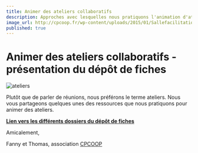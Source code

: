 ```yaml
---
title: Animer des ateliers collaboratifs
description: Approches avec lesquelles nous pratiquons l'animation d'ateliers collaboratifs.
image_url: http://cpcoop.fr/wp-content/uploads/2015/01/Sallefacilitationworldcafe-300x121.jpg
published: true
---
```

# Animer des ateliers collaboratifs - présentation du dépôt de fiches

![ateliers](http://cpcoop.fr/wp-content/uploads/2015/01/Sallefacilitationworldcafe-300x121.jpg)

Plutôt que de parler de réunions, nous préférons le terme ateliers. 
Nous vous partageons quelques unes des ressources que nous pratiquons pour animer des ateliers.

**[Lien vers les différents dossiers du dépôt de fiches](http://www.multibao.org/#cpcoop/animer_ateliers)**

Amicalement,

Fanny et Thomas, association [CPCOOP](http://cpcoop.fr)
